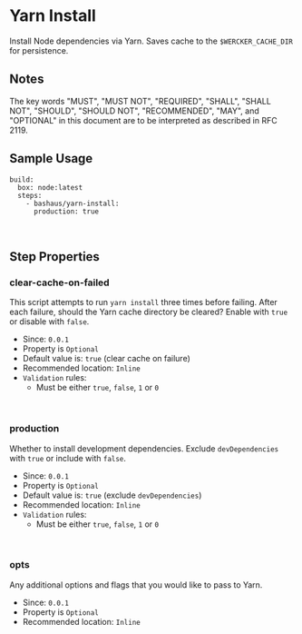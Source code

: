 # Yarn Install

Install Node dependencies via Yarn. Saves cache to the `$WERCKER_CACHE_DIR` for
persistence.

## Notes

The key words "MUST", "MUST NOT", "REQUIRED", "SHALL", "SHALL
NOT", "SHOULD", "SHOULD NOT", "RECOMMENDED",  "MAY", and
"OPTIONAL" in this document are to be interpreted as described in
RFC 2119.

## Sample Usage

    build:
      box: node:latest
      steps:
        - bashaus/yarn-install:
          production: true

&nbsp;

## Step Properties

### clear-cache-on-failed

This script attempts to run `yarn install` three times before failing.
After each failure, should the Yarn cache directory be cleared? Enable
with `true` or disable with `false`.

* Since: `0.0.1`
* Property is `Optional`
* Default value is: `true` (clear cache on failure)
* Recommended location: `Inline`
* `Validation` rules:
  * Must be either `true`, `false`, `1` or `0`

&nbsp;

### production

Whether to install development dependencies. Exclude `devDependencies` with
`true` or include with `false`.

* Since: `0.0.1`
* Property is `Optional`
* Default value is: `true` (exclude `devDependencies`)
* Recommended location: `Inline`
* `Validation` rules:
  * Must be either `true`, `false`, `1` or `0`

&nbsp;

### opts

Any additional options and flags that you would like to pass to Yarn.

* Since: `0.0.1`
* Property is `Optional`
* Recommended location: `Inline`

&nbsp;
